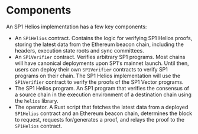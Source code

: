 # Components

An SP1 Helios implementation has a few key components:
- An `SP1Helios` contract. Contains the logic for verifying SP1 Helios proofs, storing the latest data from the Ethereum beacon chain, including the headers, execution state roots and sync committees.
- An `SP1Verifier` contract. Verifies arbitrary SP1 programs. Most chains will have canonical deployments
upon SP1's mainnet launch. Until then, users can deploy their own `SP1Verifier` contracts to verify
SP1 programs on their chain. The SP1 Helios implementation will use the `SP1Verifier` contract to verify
the proofs of the SP1 Vector programs.
- The SP1 Helios program. An SP1 program that verifies the consensus of a source chain in the execution environment of a destination chain using the `helios` library.
- The operator. A Rust script that fetches the latest data from a deployed `SP1Helios` contract and an Ethereum beacon chain, determines the block to request, requests for/generates a proof, and relays the proof to the `SP1Helios` contract.
